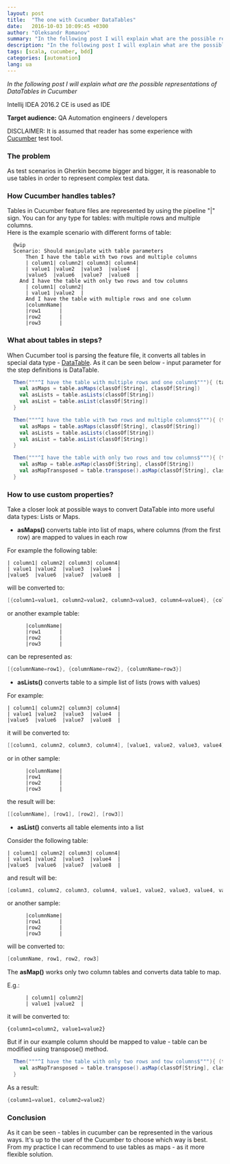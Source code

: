 ```yaml
---
layout: post
title:  "The one with Cucumber DataTables"
date:   2016-10-03 10:09:45 +0300
author: "Oleksandr Romanov"
summary: "In the following post I will explain what are the possible representations of DataTables in Cucumber"
description: "In the following post I will explain what are the possible representations of DataTables in Cucumber"
tags: [scala, cucumber, bdd]
categories: [automation]
lang: ua
---
```


_In the following post I will explain what are the possible representations of DataTables in Cucumber_  

Intellij IDEA 2016.2 CE is used as IDE

**Target audience:** QA Automation engineers / developers

DISCLAIMER: It is assumed that reader has some experience with [Cucumber][cucumber-site] test tool.

### The problem

As test scenarios in Gherkin become bigger and bigger, it is reasonable to use tables in order to represent complex test data.

### How Cucumber handles tables?

Tables in Cucumber feature files are represented by using the pipeline "|" sign.
You can for any type for tables: with multiple rows and multiple columns.  
Here is the example scenario with different forms of table:

``` gherkin
  @wip
  Scenario: Should manipulate with table parameters
      Then I have the table with two rows and multiple columns
      | column1| column2| column3| column4|
      | value1 |value2  |value3  |value4  |
      |value5  |value6  |value7  |value8  |
    And I have the table with only two rows and tow columns
      | column1| column2|
      | value1 |value2  |
      And I have the table with multiple rows and one column
      |columnName|
      |row1      |
      |row2      |
      |row3      |
```

### What about tables in steps?
When Cucumber tool is parsing the feature file, it converts all tables in special data type - [DataTable][cucumber datatable]. As it can be seen below - input parameter for the step definitions is DataTable.  

```scala
  Then("""^I have the table with multiple rows and one column$"""){ (table:DataTable) =>
    val asMaps = table.asMaps(classOf[String], classOf[String])
    val asLists = table.asLists(classOf[String])
    val asList = table.asList(classOf[String])
  }

  Then("""^I have the table with two rows and multiple columns$"""){ (table:DataTable) =>
    val asMaps = table.asMaps(classOf[String], classOf[String])
    val asLists = table.asLists(classOf[String])
    val asList = table.asList(classOf[String])
  }

  Then("""^I have the table with only two rows and tow columns$"""){ (table:DataTable) =>
    val asMap = table.asMap(classOf[String], classOf[String])
    val asMapTransposed = table.transpose().asMap(classOf[String], classOf[String])
  }
```

### How to use custom properties?
Take a closer look at possible ways to convert DataTable into more useful data types: Lists or Maps.  

 - **asMaps()** converts table into list of maps, where columns (from the first row) are mapped to values in each row  


For example the following table:

``` gherkin
| column1| column2| column3| column4|
| value1 |value2  |value3  |value4  |
|value5  |value6  |value7  |value8  |
```

will be converted to:

``` scala
[{column1=value1, column2=value2, column3=value3, column4=value4}, {column1=value5, column2=value6, column3=value7, column4=value8}]
```

or another example table:

``` gherkin
      |columnName|
      |row1      |
      |row2      |
      |row3      |
```

can be represented as:  

``` scala
[{columnName=row1}, {columnName=row2}, {columnName=row3}]
```   
  
 - **asLists()** converts table to a simple list of lists (rows with values)  

For example: 

``` gherkin
| column1| column2| column3| column4|
| value1 |value2  |value3  |value4  |
|value5  |value6  |value7  |value8  |
```

it will be converted to:

``` scala
[[column1, column2, column3, column4], [value1, value2, value3, value4], [value5, value6, value7, value8]]
```

or in other sample:

``` gherkin
      |columnName|
      |row1      |
      |row2      |
      |row3      |
```

the result will be:  

``` scala
[[columnName], [row1], [row2], [row3]]
```

 - **asList()** converts all table elements into a list  

Consider the following table: 

``` gherkin
| column1| column2| column3| column4|
| value1 |value2  |value3  |value4  |
|value5  |value6  |value7  |value8  |
```

and result will be:  

``` scala
[column1, column2, column3, column4, value1, value2, value3, value4, value5, value6, value7, value8]
```

or another sample:  

``` gherkin
      |columnName|
      |row1      |
      |row2      |
      |row3      |
```

will be converted to:

``` scala
[columnName, row1, row2, row3]
```

The **asMap()** works only two column tables and converts data table to map.   

E.g.: 

``` gherkin
      | column1| column2|
      | value1 |value2  |
```

it will be converted to:

``` gherkin
{column1=column2, value1=value2}
```

But if in our example column should be mapped to value - table can be modified using transpose() method.  

``` scala
  Then("""^I have the table with only two rows and tow columns$"""){ (table:DataTable) =>
    val asMapTransposed = table.transpose().asMap(classOf[String], classOf[String])
  }
```

As a result: 

``` scala
{column1=value1, column2=value2}
```

### Conclusion
As it can be seen - tables in cucumber can be represented in the various ways. It's up to the user of the Cucumber to choose which way is best. From my practice I can recommend to use tables as maps - as it more flexible solution.  

[cucumber-site]: https://cucumber.io/
[cucumber datatable]: https://cucumber.github.io/api/cucumber/jvm/javadoc/cucumber/api/DataTable.html
